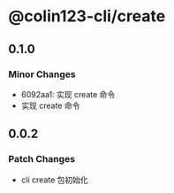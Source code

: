 # @colin123-cli/create

## 0.1.0

### Minor Changes

- 6092aa1: 实现 create 命令
- 实现 create 命令

## 0.0.2

### Patch Changes

- cli create 包初始化
